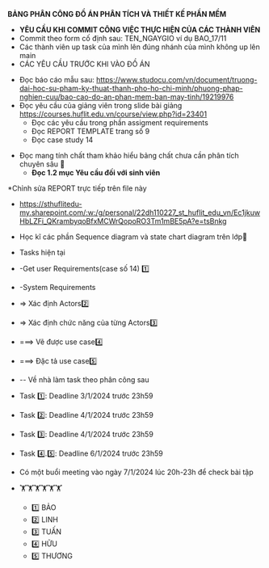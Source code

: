 **BẢNG PHÂN CÔNG ĐỒ ÁN PHÂN TÍCH VÀ THIẾT KẾ PHẦN MỀM**
- **YÊU CẦU KHI COMMIT CÔNG VIỆC THỰC HIỆN CỦA CÁC THÀNH VIÊN**
- Commit theo form cố định sau: TEN_NGAYGIO ví dụ BAO_17/11
- Các thành viên up task của mình lên đúng nhánh của mình không up lên main 
- CÁC YÊU CẦU TRƯỚC KHI VÀO ĐỒ ÁN
* Đọc báo cáo mẫu sau: https://www.studocu.com/vn/document/truong-dai-hoc-su-pham-ky-thuat-thanh-pho-ho-chi-minh/phuong-phap-nghien-cuu/bao-cao-do-an-phan-mem-ban-may-tinh/19219976
* Đọc yêu cầu của giảng viên trong slide bài giảng https://courses.huflit.edu.vn/course/view.php?id=23401
  - Đọc các yêu cầu trong phần assigment requirements 
  - Đọc REPORT TEMPLATE trang số 9
  - Đọc case study 14
- Đọc mang tính chất tham khảo hiểu bảng chất chưa cần phân tích chuyên sâu 🚩
  - **Đọc 1.2 mục Yêu cầu đối với sinh viên**

*Chỉnh sửa REPORT trực tiếp trên file này 
 - https://sthuflitedu-my.sharepoint.com/:w:/g/personal/22dh110227_st_huflit_edu_vn/Ec1jkuwHbLZFi_QKrambyqoBfxMCWrQopoRO3Tm1mBE5pA?e=tsBnkg

- Học kĩ các phần Sequence diagram và state chart diagram trên lớp🚩
- Tasks hiện tại
- -Get user Requirements(case số 14) 1️⃣
- -System Requirements
- => Xác định Actors2️⃣
- => Xác định chức năng của từng Actors3️⃣
- ===> Vẽ được use case4️⃣
- ===> Đặc tả use case5️⃣
- -- Về nhà làm task theo phân công sau
- Task 1️⃣: Deadline 3/1/2024 trước 23h59
- Task 2️⃣: Deadline 4/1/2024 trước 23h59
- Task 3️⃣: Deadline 4/1/2024 trước 23h59
- Task 4️⃣.5️⃣: Deadline 6/1/2024 trước 23h59
- Có một buổi meeting vào ngày 7/1/2024 lúc 20h-23h để check bài tập
- 🏋️🏋️🏋️🏋️🏋️🏋️
   - 1️⃣ BẢO 
   - 2️⃣ LINH
   - 3️⃣ TUẤN 
   - 4️⃣ HỮU
   - 5️⃣ THƯƠNG 
